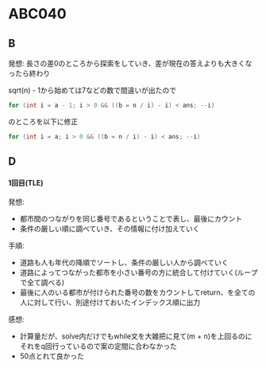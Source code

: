 # ABC040
## B
発想: 長さの差0のところから探索をしていき、差が現在の答えよりも大きくなったら終わり

sqrt(n) - 1から始めては7などの数で間違いが出たので
```c++
for (int i = a - 1; i > 0 && ((b = n / i) - i) < ans; --i)
```
のところを以下に修正
```c++
for (int i = a; i > 0 && ((b = n / i) - i) < ans; --i)
```

## D
#### 1回目(TLE)
発想:
- 都市間のつながりを同じ番号であるということで表し、最後にカウント
- 条件の厳しい順に調べていき、その情報に付け加えていく

手順:
- 道路も人も年代の降順でソートし、条件の厳しい人から調べていく
- 道路によってつながった都市を小さい番号の方に統合して付けていく(ループで全て調べる)
- 最後に人のいる都市が付けられた番号の数をカウントしてreturn、を全ての人に対して行い、別途付けておいたインデックス順に出力

感想:
- 計算量だが、solve内だけでもwhile文を大雑把に見て(m + n)を上回るのにそれをq回行っているので案の定間に合わなかった
- 50点とれて良かった

